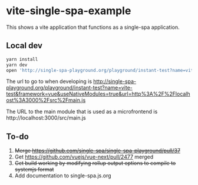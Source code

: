 # vite-single-spa-example

This shows a vite application that functions as a single-spa application.

## Local dev

```sh
yarn install
yarn dev
open 'http://single-spa-playground.org/playground/instant-test?name=vite-test&framework=vue&useNativeModules=true&url=http%3A%2F%2Flocalhost%3A3000%2Fsrc%2Fmain.js'
```

The url to go to when developing is http://single-spa-playground.org/playground/instant-test?name=vite-test&framework=vue&useNativeModules=true&url=http%3A%2F%2Flocalhost%3A3000%2Fsrc%2Fmain.js


The URL to the main module that is used as a microfrontend is http://localhost:3000/src/main.js

## To-do

1. ~~Merge https://github.com/single-spa/single-spa-playground/pull/37~~
2. Get https://github.com/vuejs/vue-next/pull/2477 merged
3. ~~Get build working by modifying rollup output options to compile to systemjs format~~
4. Add documentation to single-spa.js.org